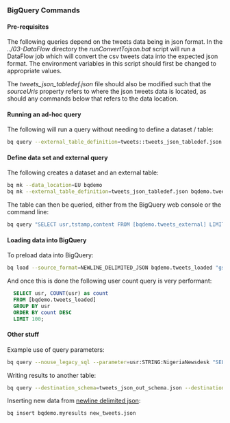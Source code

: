 ### BigQuery Commands

#### Pre-requisites

The following queries depend on the tweets data being in json format.
In the *../03-DataFlow* directory the *runConvertTojson.bat* script will run a DataFlow job which will convert the csv tweets data into the expected json format.
The environment variables in this script should first be changed to appropriate values.

The *tweets_json_tabledef.json* file should also be modified such that the *sourceUris* property refers to where the json tweets data is located, as should any commands below that refers to the data location.

#### Running an ad-hoc query

The following will run a query without needing to define a dataset / table:
```bash
bq query --external_table_definition=tweets::tweets_json_tabledef.json "SELECT usr,tstamp,content FROM tweets LIMIT 10"
```

#### Define data set and external query

The following creates a dataset and an external table:
```bash
bq mk --data_location=EU bqdemo
bq mk --external_table_definition=tweets_json_tabledef.json bqdemo.tweets_external
```

The table can then be queried, either from the BigQuery web console or the command line:
```bash
bq query "SELECT usr,tstamp,content FROM [bqdemo.tweets_external] LIMIT 10"
```

#### Loading data into BigQuery

To preload data into BigQuery:
```bash
bq load --source_format=NEWLINE_DELIMITED_JSON bqdemo.tweets_loaded "gs://my-bucket/tweets-data-json/*" tweets_json_schema.json
```

And once this is done the following user count query is very performant:
```SQL
  SELECT usr, COUNT(usr) as count
  FROM [bqdemo.tweets_loaded]
  GROUP BY usr
  ORDER BY count DESC
  LIMIT 100;
  ```

#### Other stuff

Example use of query parameters:
```bash
bq query --nouse_legacy_sql --parameter=usr:STRING:NigeriaNewsdesk "SELECT usr,tstamp,content FROM `bqdemo_prep.tweets_loaded` WHERE usr=@usr LIMIT 10"
```

Writing results to another table:
```bash
bq query --destination_schema=tweets_json_out_schema.json --destination_table=bqdemo.myresults "SELECT usr,tstamp,content FROM [bqdemo.tweets_loaded] LIMIT 10"
```

Inserting new data from [newline delimited json](http://ndjson.org):

```bash
bq insert bqdemo.myresults new_tweets.json
```
